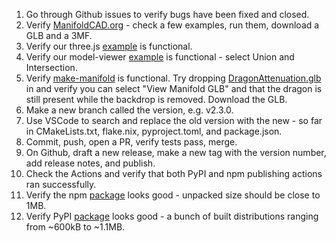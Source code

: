 1. Go through Github issues to verify bugs have been fixed and closed.
1. Verify [ManifoldCAD.org](https://manifoldcad.org) - check a few examples, run them, download a GLB and a 3MF.
1. Verify our three.js [example](https://manifoldcad.org/three) is functional.
1. Verify our model-viewer [example](https://manifoldcad.org/model-viewer) is functional - select Union and Intersection.
1. Verify [make-manifold](https://manifoldcad.org/make-manifold) is functional. Try dropping [DragonAttenuation.glb](https://github.com/KhronosGroup/glTF-Sample-Assets/blob/main/Models/DragonAttenuation/glTF-Binary/DragonAttenuation.glb) in and verify you can select "View Manifold GLB" and that the dragon is still present while the backdrop is removed. Download the GLB.
1. Make a new branch called the version, e.g. v2.3.0.
1. Use VSCode to search and replace the old version with the new - so far in CMakeLists.txt, flake.nix, pyproject.toml, and package.json.
1. Commit, push, open a PR, verify tests pass, merge.
1. On Github, draft a new release, make a new tag with the version number, add release notes, and publish.
1. Check the Actions and verify that both PyPI and npm publishing actions ran successfully.
1. Verify the npm [package](https://www.npmjs.com/package/manifold-3d?activeTab=code) looks good - unpacked size should be close to 1MB.
1. Verify PyPI [package](https://pypi.org/project/manifold3d/#files) looks good - a bunch of built distributions ranging from ~600kB to ~1.1MB.
